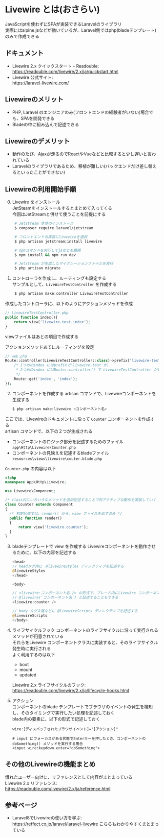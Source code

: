 # Livewire とは(おさらい)
JavaScriptを使わずにSPAが実装できるLaravelのライブラリ  
実際にはalpine.jsなどが動いているが、Laravel側ではphp(bladeテンプレート)のみで作成できる  

## ドキュメント
- Livewire 2.x クイックスタート - Readouble:  
  https://readouble.com/livewire/2.x/ja/quickstart.html  
- Livewire 公式サイト:  
  https://laravel-livewire.com/  

## Livewireのメリット
- PHP, Laravel のエンジニアのみ(フロントエンドの経験者がいない)場合でも、SPAを開発できる
- Bladeの中に組み込んで記述できる

## Livewireのデメリット
- 動作のたび、Ajaxが走るのでReactやVueなどと比較すると少し遅いと言われている
- Laravelのライブラリであるため、移植が難しい(バックエンドだけ差し替えるといったことができない)

## Livewireの利用開始手順
0. Livewire をインストール  
   JetSteamをインストールするとまとめて入ってくる  
   今回はJetStreamと併せて使うことを前提にする
   ```bash
    # Jetstream 本体のインストール
    $ composer require laravel/jetstream

    # フロントエンドの実装にlivewireを選択
    $ php artisan jetstream:install livewire

    # npmコマンドを実行してjsなどを展開
    $ npm install && npm run dev

    # Jetstream が生成したマイグレーションファイルを実行
    $ php artisan migrate
   ```
1. コントローラを作成し、ルーティングも設定する  
   サンプルとして、`LiveWireTestController` を作成する
   ```bash
    $ php artisan make:controller LivewireTestController
   ```

  作成したコントローラに、以下のようにアクションメソッドを作成  
  ```php
  // LivewireTestController.php
  public function index(){
      return view('livewire-test.index');
  }
  ```
  viewファイルはあとの項目で作成する  

  アクションメソッドあてにルーティングを設定  
  ```php
  // web.php
  Route::controller(LivewireTestController::class)->prefix('livewire-test')->group(function(){
      /* 1つめのindex にはprefixで'livewire-test'が、
       * 2つめのindex にはRoute::controller() で LivewireTestController が自動的に付与される
       */
      Route::get('index', 'index');
  });

  
  ```

2. コンポーネントを作成する
   artisan コマンドで、Livewireコンポーネントを生成する
   ```bash
   $ php artisan make:livewire <コンポーネント名>
   ```
  ここでは、Livewireのドキュメントに沿って `Counter` コンポーネントを作成する  
  artisan コマンドで、以下の２つが生成される  

  - コンポーネントのロジック部分を記述するためのファイル
    `app\Http\Livewire\Counter.php`
  - コンポーネントの見映えを記述するbladeファイル
    `resources\views\livewire\couter.blade.php`

  `Counter.php` の内容は以下
  ```php
  <?php
  namespace App\Http\Livewire;

  use Livewire\Component;

  /* class内にいろいろなメソッドを追加記述することで利アクティブな動作を実装していく */
  class Counter extends Component
  {
    /* 初期状態では、render() から、view ファイルを返すのみ */
    public function render()
    {
        return view('livewire.counter');
    }
  }
  ```

3. bladeテンプレートで view を作成する
   Livewireコンポーネントを動作させるために、以下の内容を記述する
   ```php
   <head>
   // headタグ内に　@livewireStyles ディレクティブを記述する
   @livewireStyles
   </head>
   
   <body>

   // <livewire:コンポーネント名 /> の形式で、ブレード内にLivewire コンポーネントを読み込みする
   // @livewire('コンポーネント名') と記述することもできる
   <livewire:counter />

   // body タグ末尾などに @livewireScripts ディレクティブを記述する
   @livewireScripts
   </body>
   ```

4. ライフサイクルフック
   コンポーネントのライフサイクルに沿って実行されるメソッドが用意されている  
   それらをLivewire コンポーネントクラスに実装すると、そのライフサイクル発生時に実行される  
   よく利用するのは以下
   - boot
   - mount
   - updated

   Livewire 2.x ライフサイクルのフック:  
   https://readouble.com/livewire/2.x/ja/lifecycle-hooks.html

5. アクション  
   コンポーネントのblade テンプレートでブラウザのイベントの発生を検知し、そのタイミングで実行したい処理を記述しておく  
   blade内の要素に、以下の形式で記述しておく
   ```
   wire:[ディスパッチされたブラウザイベント]="[アクション]"

   # input にフォーカスがある状態でEnterキーを押したとき、コンポーネントのdoSomething() メソッドを実行する場合
   <input wire:keydown.enter="doSomething">
   ```

## その他のLivewireの機能まとめ
慣れたユーザー向けに、リファレンスとして内容がまとまっている  
Livewire 2.x リファレンス:  
https://readouble.com/livewire/2.x/ja/reference.html  

## 参考ページ
- Laravel8でLivewireの使い方を学ぶ:  
  https://reffect.co.jp/laravel/laravel-livewire
  こちらもわかりやすくまとまっている
